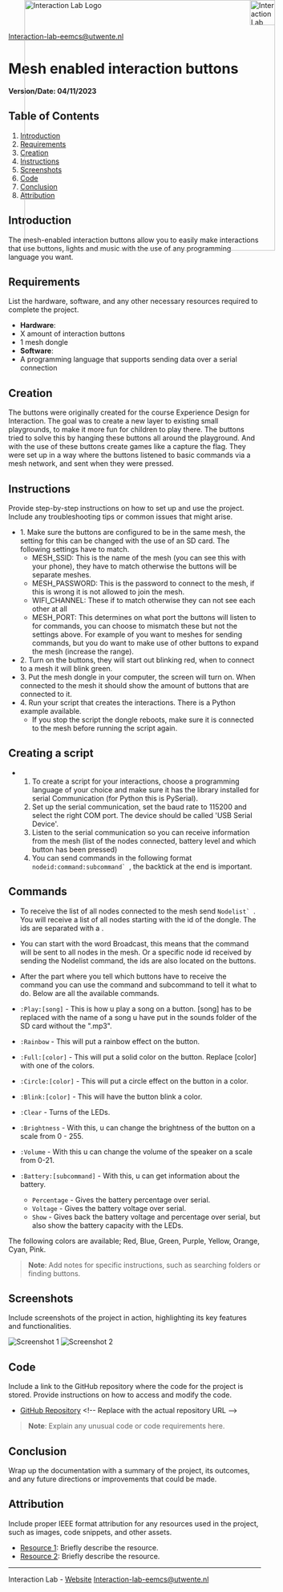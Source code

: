 Interaction-lab-eemcs@utwente.nl<div style="position: absolute; top: 0; right: 200;">
  <img width="50px" src="/images/Template/Interactionlab-Logo.png" alt="Interaction Lab Logo"/>
</div>

# Mesh enabled interaction buttons

**Version/Date: 04/11/2023**

## Table of Contents

1. [Introduction](#introduction)
2. [Requirements](#requirements)
3. [Creation](#creation)
4. [Instructions](#instructions)
5. [Screenshots](#screenshots)
6. [Code](#code)
7. [Conclusion](#conclusion)
8. [Attribution](#attribution)

## Introduction

The mesh-enabled interaction buttons allow you to easily make interactions that use buttons, lights and music with the use of any programming language you want.

## Requirements

List the hardware, software, and any other necessary resources required to complete the project.

- **Hardware**:
-   X amount of interaction buttons
-   1 mesh dongle 
- **Software**:
-   A programming language that supports sending data over a serial connection 

## Creation

The buttons were originally created for the course Experience Design for Interaction. 
The goal was to create a new layer to existing small playgrounds, to make it more fun for children to play there.
The buttons tried to solve this by hanging these buttons all around the playground. And with the use of these buttons create games like a capture the flag.
They were set up in a way where the buttons listened to basic commands via a mesh network, and sent when they were pressed.


## Instructions

Provide step-by-step instructions on how to set up and use the project. Include any troubleshooting tips or common issues that might arise.

- 1\. Make sure the buttons are configured to be in the same mesh, the setting for this can be changed with the use of an SD card. The following settings have to match.
    - MESH_SSID: This is the name of the mesh (you can see this with your phone), they have to match otherwise the buttons will be separate meshes.
    - MESH_PASSWORD: This is the password to connect to the mesh, if this is wrong it is not allowed to join the mesh.
    - WIFI_CHANNEL: These if to match otherwise they can not see each other at all
    - MESH_PORT: This determines on what port the buttons will listen to for commands, you can choose to mismatch these but not the settings above. For example of you want to meshes for sending commands, but you do want to make use of other buttons to expand the mesh (increase the range).   
- 2\. Turn on the buttons, they will start out blinking red, when to connect to a mesh it will blink green.
- 3\. Put the mesh dongle in your computer, the screen will turn on. When connected to the mesh it should show the amount of buttons that are connected to it.
- 4\. Run your script that creates the interactions. There is a Python example available.
    - If you stop the script the dongle reboots, make sure it is connected to the mesh before running the script again.
## Creating a script

-   1. To create a script for your interactions, choose a programming language of your choice and make sure it has the library installed for serial Communication (for Python this is PySerial).
    2. Set up the serial communication, set the baud rate to 115200 and select the right COM port. The device should be called 'USB Serial Device'.
    3. Listen to the serial communication so you can receive information from the mesh (list of the nodes connected, battery level and which button has been pressed)
    4. You can send commands in the following format ``nodeid:command:subcommand` ``, the backtick at the end is important.
 
## Commands
- To receive the list of all nodes connected to the mesh send ``Nodelist` ``. You will receive a list of all nodes starting with the id of the dongle. The ids are separated with a \.
- You can start with the word Broadcast, this means that the command will be sent to all nodes in the mesh. Or a specific node id received by sending the Nodelist command, the ids are also located on the buttons.
- After the part where you tell which buttons have to receive the command you can use the command and subcommand to tell it what to do. Below are all the available commands.

- `:Play:[song]` - This is how u play a song on a button. [song] has to be replaced with the name of a song u have put in the sounds folder of the SD card without the ".mp3".
- `:Rainbow` - This will put a rainbow effect on the button.
- `:Full:[color]` - This will put a solid color on the button. Replace [color] with one of the colors.
- `:Circle:[color]` - This will put a circle effect on the button in a color.
- `:Blink:[color]` - This will have the button blink a color.
- `:Clear` - Turns of the LEDs.
- `:Brightness` - With this, u can change the brightness of the button on a scale from 0 - 255.
- `:Volume` - With this u can change the volume of the speaker on a scale from 0-21.
- `:Battery:[subcommand]` - With this, u can get information about the battery.
  - `Percentage` - Gives the battery percentage over serial.
  - `Voltage` - Gives the battery voltage over serial.
  - `Show` - Gives back the battery voltage and percentage over serial, but also show the battery capacity with the LEDs. 

The following colors are available; Red, Blue, Green, Purple, Yellow, Orange, Cyan, Pink.

> **Note**: Add notes for specific instructions, such as searching folders or finding buttons.

## Screenshots

Include screenshots of the project in action, highlighting its key features and functionalities.

![Screenshot 1](screenshot1_url) <!-- Replace screenshot1_url with the actual URL of your screenshot -->
![Screenshot 2](screenshot2_url) <!-- Replace screenshot2_url with the actual URL of your screenshot -->

## Code

Include a link to the GitHub repository where the code for the project is stored. Provide instructions on how to access and modify the code.

- [GitHub Repository]([https://github.com/username/repository](https://github.com/utwente-interaction-lab/Bee-Buttons)) <!-- Replace with the actual repository URL -->

> **Note**: Explain any unusual code or code requirements here.

## Conclusion

Wrap up the documentation with a summary of the project, its outcomes, and any future directions or improvements that could be made.

## Attribution

Include proper IEEE format attribution for any resources used in the project, such as images, code snippets, and other assets.

- [Resource 1](https://example.com/resource1): Briefly describe the resource.
- [Resource 2](https://example.com/resource2): Briefly describe the resource.

---

Interaction Lab - [Website](https://example.com) <!-- Replace with the actual website URL -->
Interaction-lab-eemcs@utwente.nl<div style="position: absolute; top: 0; right: 200;">
  <img width="500px" src="/images/Template/Footer.png" alt="Interaction Lab Logo"/>
</div>
